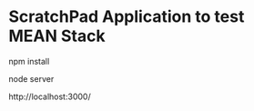 <h1>ScratchPad Application to test MEAN Stack</h1>
<p>npm install</p>
<p>node server</p>
<p>http://localhost:3000/</p>
